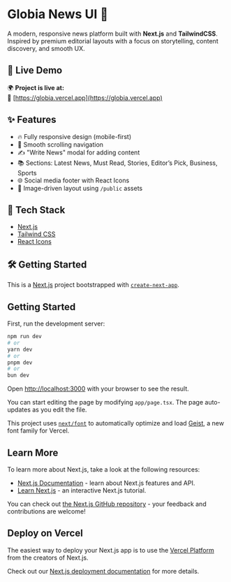 # Globia News UI 📰

A modern, responsive news platform built with **Next.js** and **TailwindCSS**. Inspired by premium editorial layouts with a focus on storytelling, content discovery, and smooth UX.


## 🚀 Live Demo

🌍 **Project is live at:**  
🔗 [https://globia.vercel.app](https://globia.vercel.app)

## ✨ Features

- 🔥 Fully responsive design (mobile-first)
- 🧭 Smooth scrolling navigation
- ✍️ "Write News" modal for adding content
- 📚 Sections: Latest News, Must Read, Stories, Editor’s Pick, Business, Sports
- 🌐 Social media footer with React Icons
- 📸 Image-driven layout using `/public` assets

## 🚀 Tech Stack

- [Next.js](https://nextjs.org/)
- [Tailwind CSS](https://tailwindcss.com/)
- [React Icons](https://react-icons.github.io/react-icons/)

## 🛠️ Getting Started

This is a [Next.js](https://nextjs.org) project bootstrapped with [`create-next-app`](https://nextjs.org/docs/app/api-reference/cli/create-next-app).

## Getting Started

First, run the development server:

```bash
npm run dev
# or
yarn dev
# or
pnpm dev
# or
bun dev
```

Open [http://localhost:3000](http://localhost:3000) with your browser to see the result.

You can start editing the page by modifying `app/page.tsx`. The page auto-updates as you edit the file.

This project uses [`next/font`](https://nextjs.org/docs/app/building-your-application/optimizing/fonts) to automatically optimize and load [Geist](https://vercel.com/font), a new font family for Vercel.

## Learn More

To learn more about Next.js, take a look at the following resources:

- [Next.js Documentation](https://nextjs.org/docs) - learn about Next.js features and API.
- [Learn Next.js](https://nextjs.org/learn) - an interactive Next.js tutorial.

You can check out [the Next.js GitHub repository](https://github.com/vercel/next.js) - your feedback and contributions are welcome!

## Deploy on Vercel

The easiest way to deploy your Next.js app is to use the [Vercel Platform](https://vercel.com/new?utm_medium=default-template&filter=next.js&utm_source=create-next-app&utm_campaign=create-next-app-readme) from the creators of Next.js.

Check out our [Next.js deployment documentation](https://nextjs.org/docs/app/building-your-application/deploying) for more details.
